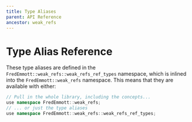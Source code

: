 ```yaml
---
title: Type Aliases
parent: API Reference
ancestor: weak_refs
---
```


# Type Alias Reference

These type aliases are defined in the `FredEmmott::weak_refs::weak_refs_ref_types` namespace, which is inlined into the `FredEmmott::weak_refs` namespace. This means that they are available with either:

```c++
// Pull in the whole library, including the concepts...
use namespace FredEmmott::weak_refs;
// ... or just the type aliases
use namespace FredEmmott::weak_refs::weak_refs_ref_types;
```